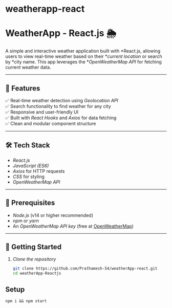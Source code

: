 # weatherapp-react
# WeatherApp - React.js 🌦️

A simple and interactive weather application built with *React.js, allowing users to view real-time weather based on their **current location* or search by *city name. This app leverages the **OpenWeatherMap API* for fetching current weather data.

---

## 🚀 Features

✅ Real-time weather detection using *Geolocation API*  
✅ Search functionality to find weather for any city  
✅ Responsive and user-friendly UI  
✅ Built with *React Hooks* and *Axios* for data fetching  
✅ Clean and modular component structure  

---

## 🛠️ Tech Stack

- *React.js*
- *JavaScript (ES6)*
- *Axios* for HTTP requests
- *CSS* for styling
- *OpenWeatherMap API*
---

## 🔑 Prerequisites

- *Node.js* (v14 or higher recommended)
- *npm* or *yarn*
- An *OpenWeatherMap API key* (free at [OpenWeatherMap](https://openweathermap.org/api))

---

## 🚀 Getting Started

1. *Clone the repository*
   ```bash
   git clone https://github.com/Prathamesh-54/weatherApp-react.git
   cd weatherApp-Reactjs


## Setup

```
npm i && npm start
```
